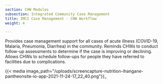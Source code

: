```yaml
---
section: CHW Modules
subsection: Integrated Community Case Management
title: IMCI Case Management - CHW Workflow
weight: 4

---
```

Provides case management support for all cases of acute illness (COVID-19, Malaria, Pneumonia, Diarrhea) in the community. Reminds CHWs to conduct follow-up assessments to determine if the case is improving or declining. Allows CHWs to schedule follow-ups for people they have referred to facilities due to complications.

{{< media image_path="/uploads/screencapture-nutrition-ihangane-pantheonsite-io-app-2021-11-24-17_22_40.png"}}_